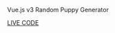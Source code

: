 Vue.js v3 Random Puppy Generator

[LIVE CODE](https://hulchenko.github.io/vue-random-person-generator/)
